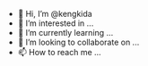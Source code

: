 - 👋 Hi, I’m @kengkida
- 👀 I’m interested in ...
- 🌱 I’m currently learning ...
- 💞️ I’m looking to collaborate on ...
- 📫 How to reach me ...

<!---
kengkida/kengkida is a ✨ special ✨ repository because its `README.md` (this file) appears on your GitHub profile.
You can click the Preview link to take a look at your changes.
--->
